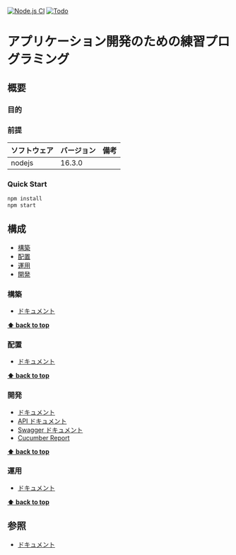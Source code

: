 [![Node.js CI](https://github.com/k2works/application_programing_excercise_2022/actions/workflows/node.js.yml/badge.svg)](https://github.com/k2works/application_programing_excercise_2022/actions/workflows/node.js.yml)
[![Todo](https://img.shields.io/endpoint?url=https://dashboard.cypress.io/badge/detailed/4uqmc1&style=plastic&logo=cypress)](https://dashboard.cypress.io/projects/4uqmc1/runs)
# アプリケーション開発のための練習プログラミング

## 概要

### 目的

### 前提

| ソフトウェア | バージョン | 備考 |
| :----------- | :--------- | :--- |
| nodejs       | 16.3.0    |      |

### Quick Start

```bash
npm install
npm start
```


## 構成

- [構築](#構築)
- [配置](#配置)
- [運用](#運用)
- [開発](#開発)

### 構築

- [ドキュメント](https://ape2022-take8.herokuapp.com/docs/todo.html#_%E6%A7%8B%E7%AF%89)

**[⬆ back to top](#構成)**

### 配置

- [ドキュメント](https://ape2022-take8.herokuapp.com/docs/todo.html#_%E9%85%8D%E7%BD%AE)

**[⬆ back to top](#構成)**

### 開発

- [ドキュメント](https://ape2022-take8.herokuapp.com/docs/todo.html#_%E9%96%8B%E7%99%BA)
- [API ドキュメント](https://ape2022-take8.herokuapp.com/spec/modules.html)
- [Swagger ドキュメント](https://ape2022-take8.herokuapp.com/api-docs/)
- [Cucumber Report](https://ape2022-take8.herokuapp.com/report/)


**[⬆ back to top](#構成)**


### 運用

- [ドキュメント](https://ape2022-take8.herokuapp.com/docs/todo.html#_%E9%81%8B%E7%94%A8)

**[⬆ back to top](#構成)**

## 参照

- [ドキュメント](https://ape2022-take8.herokuapp.com/docs/todo.html#_%E5%8F%82%E7%85%A7)